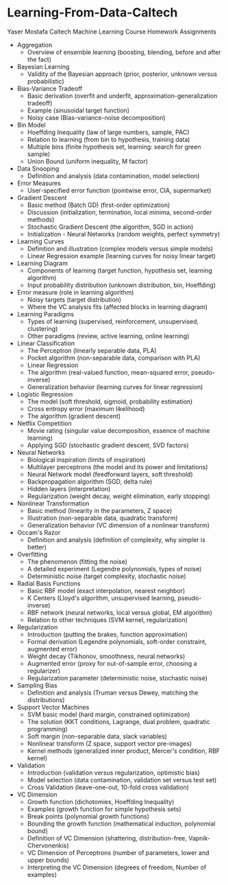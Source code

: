 # Learning-From-Data-Caltech
Yaser Mostafa Caltech Machine Learning Course Homework Assignments


* Aggregation
  * Overview of ensemble learning (boosting, blending, before and after the fact)
* Bayesian Learning
  * Validity of the Bayesian approach (prior, posterior, unknown versus probabilistic)
* Bias-Variance Tradeoff
  * Basic derivation (overfit and underfit, approximation-generalization tradeoff)
  * Example (sinusoidal target function)
  * Noisy case (Bias-variance-noise decomposition)
* Bin Model
  * Hoeffding Inequality (law of large numbers, sample, PAC)
  * Relation to learning (from bin to hypothesis, training data)
  * Multiple bins (finite hypothesis set, learning: search for green sample)
  * Union Bound (uniform inequality, M factor)
* Data Snooping
  * Definition and analysis (data contamination, model selection)
* Error Measures
  * User-specified error function (pointwise error, CIA, supermarket)
* Gradient Descent
  * Basic method (Batch GD) (first-order optimization)
  * Discussion (initialization, termination, local minima, second-order methods)
  * Stochastic Gradient Descent (the algorithm, SGD in action)
  * Initialization - Neural Networks (random weights, perfect symmetry)
* Learning Curves
  * Definition and illustration (complex models versus simple models)
  * Linear Regression example (learning curves for noisy linear target)
* Learning Diagram
  * Components of learning (target function, hypothesis set, learning algorithm)
  * Input probability distribution (unknown distribution, bin, Hoeffding)
* Error measure (role in learning algorithm)
  * Noisy targets (target distribution)
  * Where the VC analysis fits (affected blocks in learning diagram)
* Learning Paradigms
  * Types of learning (supervised, reinforcement, unsupervised, clustering)
  * Other paradigms (review, active learning, online learning)
* Linear Classification
  * The Perceptron (linearly separable data, PLA)
  * Pocket algorithm (non-separable data, comparison with PLA)
  * Linear Regression
  * The algorithm (real-valued function, mean-squared error, pseudo-inverse)
  * Generalization behavior (learning curves for linear regression)
* Logistic Regression
  * The model (soft threshold, sigmoid, probability estimation)
  * Cross entropy error (maximum likelihood)
  * The algorithm (gradient descent)
* Netflix Competition
  * Movie rating (singular value decomposition, essence of machine learning)
  * Applying SGD (stochastic gradient descent, SVD factors)
* Neural Networks
  * Biological inspiration (limits of inspiration)
  * Multilayer perceptrons (the model and its power and limitations)
  * Neural Network model (feedforward layers, soft threshold)
  * Backpropagation algorithm (SGD, delta rule)
  * Hidden layers (interpretation)
  * Regularization (weight decay, weight elimination, early stopping)
* Nonlinear Transformation
  * Basic method (linearity in the parameters, Z space)
  * Illustration (non-separable data, quadratic transform)
  * Generalization behavior (VC dimension of a nonlinear transform)
* Occam's Razor
  * Definition and analysis (definition of complexity, why simpler is better)
* Overfitting
  * The phenomenon (fitting the noise)
  * A detailed experiment (Legendre polynomials, types of noise)
  * Deterministic noise (target complexity, stochastic noise)
* Radial Basis Functions
  * Basic RBF model (exact interpolation, nearest neighbor)
  * K Centers (Lloyd's algorithm, unsupervised learning, pseudo-inverse)
  * RBF network (neural networks, local versus global, EM algorithm)
  * Relation to other techniques (SVM kernel, regularization)
* Regularization
  * Introduction (putting the brakes, function approximation)
  * Formal derivation (Legendre polynomials, soft-order constraint, augmented error)
  * Weight decay (Tikhonov, smoothness, neural networks)
  * Augmented error (proxy for out-of-sample error, choosing a regularizer)
  * Regularization parameter (deterministic noise, stochastic noise)
* Sampling Bias
  * Definition and analysis (Truman versus Dewey, matching the distributions)
* Support Vector Machines
  * SVM basic model (hard margin, constrained optimization)
  * The solution (KKT conditions, Lagrange, dual problem, quadratic programming)
  * Soft margin (non-separable data, slack variables)
  * Nonlinear transform (Z space, support vector pre-images)
  * Kernel methods (generalized inner product, Mercer's condition, RBF kernel)
* Validation
  * Introduction (validation versus regularization, optimistic bias)
  * Model selection (data contamination, validation set versus test set)
  * Cross Validation (leave-one-out, 10-fold cross validation)
* VC Dimension
  * Growth function (dichotomies, Hoeffding Inequality)
  * Examples (growth function for simple hypothesis sets)
  * Break points (polynomial growth functions)
  * Bounding the growth function (mathematical induction, polynomial bound)
  * Definition of VC Dimension (shattering, distribution-free, Vapnik-Chervonenkis)
  * VC Dimension of Perceptrons (number of parameters, lower and upper bounds)
  * Interpreting the VC Dimension (degrees of freedom, Number of examples)
